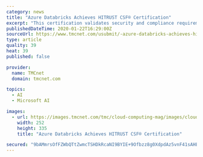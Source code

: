 ```yaml
---
category: news
title: "Azure Databricks Achieves HITRUST CSF® Certification"
excerpt: "This certification validates security and compliance requirements with Azure Databricks for data analytics and AI across a wide variety of industry use cases. From personalized medicine and preventive healthcare to therapy discovery and highly tailored ..."
publishedDateTime: 2020-01-22T16:29:00Z
sourceUrl: https://www.tmcnet.com/usubmit/-azure-databricks-achieves-hitrust-csfreg-certification-/2020/01/22/9085505.htm
type: article
quality: 39
heat: 39
published: false

provider:
  name: TMCnet
  domain: tmcnet.com

topics:
  - AI
  - Microsoft AI

images:
  - url: https://images.tmcnet.com/tmc/cloud-computing-mag/images/cloud-computing-0515-cover.jpg
    width: 252
    height: 335
    title: "Azure Databricks Achieves HITRUST CSF® Certification"

secured: "9bAMmrsOfFZWbQTtZwmcTSHDkRcaNI9BYIE+9Ofbzz8g0XdpdAz5vnF41sAHEkDaIqJ4PUO7Wrtgd/bSIJQ39mRdeTUcbBdCSGdrv897YtZWcP40HEtFq4dE54NKbjPCB/YTlhtFhBvdKMp09doqr/+mmJfaV4ACjr71235dppQofjiiVYHseqshMhGxKkNlAp5RE5sTCuT0ds5cC0vC2iKaOBsnf/kttJphfgeIh2GrDQMJcvBi7LJU0oElrxKEDNoo5vLXCJkkHK/SyDoMaWxxkFMq5y83qBNgRRzphjE=;hD0yNzbYLScC6ngvyMkmHQ=="
---
```


